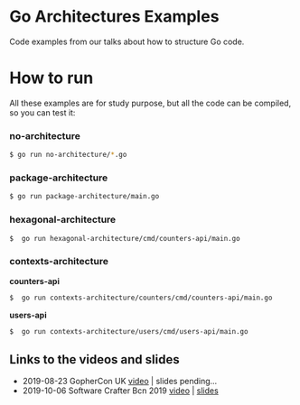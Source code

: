 # Go Architectures Examples

Code examples from our talks about how to structure Go code.

# How to run

All these examples are for study purpose, but all the code can be compiled, so you can test it:

### no-architecture
```sh
$ go run no-architecture/*.go
```

### package-architecture
```sh
$ go run package-architecture/main.go
```

### hexagonal-architecture
```sh
$  go run hexagonal-architecture/cmd/counters-api/main.go 
```

### contexts-architecture

**counters-api**
```sh
$  go run contexts-architecture/counters/cmd/counters-api/main.go 
```

**users-api**
```sh
$  go run contexts-architecture/users/cmd/users-api/main.go 
```

## Links to the videos and slides

* 2019-08-23 GopherCon UK [video](https://www.youtube.com/watch?v=KEUmOomnEqc) | slides pending...
* 2019-10-06 Software Crafter Bcn 2019 [video](https://www.youtube.com/watch?v=_rpDmUzP_ZI) | [slides](https://bit.ly/bcn-crafters-fogo-talk)

